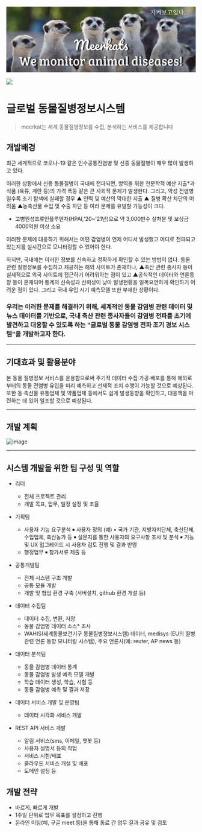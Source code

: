![image of meerkats banner](./photo/banner.png)

<img src="https://capsule-render.vercel.app/api?type=cylinder&color=auto&height=300&section=header&text=meerkats&animation=fadeIn&descSize=20&fontSize=120" />

# 글로벌 동물질병정보시스템
> meerkat는 세계 동물질병정보를 수집, 분석하는 서비스를 제공합니다


## 개발배경

 최근 세계적으로 코로나-19 같은 인수공통전염병 및 신종 동물질병이 매우 많이 발생하고 있다.

 이러한 상황에서 신종 동물질병이 국내에 전파되면, 방역을 위한 천문학적 예산 지출*과 식품 (육류, 계란 등)의 가격 폭등 같은 큰 사회적 문제가 발생한다. 그리고, 악성 전염병일수록 조기 탐색에 실패할 경우 ▲ 인력 및 예산의 막대한 지출 ▲ 질병 확산 차단의 어려움 ▲농축산물 수입 및 수출 차단 등 여러 문제를 유발할 가능성이 크다.
 * 고병원성조류인플루엔자(HPAI,‘20~’21년)으로 약 3,000만수 살처분 및 보상금 4000억원 이상 소요

 이러한 문제에 대응하기 위해서는 어떤 감염병이 언제 어디서 발생했고 어디로 전파되고 있는지를   실시간으로 모니터링할 수 있어야 한다.

 하지만, 국내에는 이러한 정보를 신속하고 정확하게 확인할 수 있는 방법이 없다.
 동물 관련 질병정보를 수집하고 제공하는 해외 사이트가 존재하나, ▲축산 관련 종사자 등이 실제적으로 외국 사이트에 접근하기 어려워하는 점이 있고 ▲공식적인 데이터와 언론동향 등이 혼재되어 통계의 신속성과 신뢰성이 낮아 발생현황을 일목요연하게 확인하기 어려운 점이 있다. 그리고 국내 유입 시기 예측모델 또한 부재한 상황이다.

### 우리는 이러한 문제를 해결하기 위해, 세계적인 동물 감염병 관련 데이터 및 뉴스 데이터를 기반으로, 국내 축산 관련 종사자들이 감염병 전파를 초기에 발견하고 대응할 수 있도록 하는 "글로벌 동물 감염병 전파 조기 경보 시스템"을 개발하고자 한다.
 ---
 
## 기대효과 및 활용분야
본 동물 질병정보 서비스를 운용함으로써 주기적 데이터 수집·가공·배포를 통해 해외로부터의 동물 전염병 유입을 미리 예측하고 선제적 조치 수행이 가능할 것으로 예상된다. 또한 동·축산물 유통업체 및 약품업체 등에서도 쉽게 발생동향을 확인하고, 대응책을 마련하는 데 있어 일조할 것으로 예상된다.

---
## 개발 계획
![image](https://user-images.githubusercontent.com/53881929/129583714-5acaa555-2464-48a5-8ac0-714d9a509182.png)

---
## 시스템 개발을 위한 팀 구성 및 역할
   * 리더
       - 전체 프로젝트 관리
       - 개발 목표, 업무, 일정 설정 및 조율
   * 기획팀
       - 사용자 기능 요구분석
       	￭ 사용자 정의 (예)
       	   • 국가 기관, 지방자치단체, 축산단체, 수입업체, 축산농가 등
       	￭ 설문지를 통한 사용자의 요구사항 조사 및 분석
       	￭ 기능 및 UX 업그레이드 시 사용자 검토 진행 및 결과 반영
       - 행정업무
       	￭ 참가서류 제출 등
   * 공통개발팀
       - 전체 시스템 구조 개발
       - 공통 모듈 개발
       - 개발 및 협업 환경 구축 (서버설치, github 환경 개설 등) 
   * 데이터 수집팀
       - 데이터 수집, 변환, 저장
       - 동물 감염병 데이터 소스* 조사
        * WAHIS(세계동물보건기구 동물질병정보시스템) 데이터, medisys (EU의 질병관련 언론 동향 모니터링 시스템), 주요 언론사(예: reuter, AP news 등)
    
   * 데이터 분석팀
       - 동물 감염병 데이터 통계
       - 동물 감염병 발생 예측 모델 개발
       - 학습 데이터 생성, 학습, 시험 등
       - 동물 감염병 예측 및 결과 저장

   * 데이터 서비스 개발 및 운영팀
       - 데이터 시각화 서비스 개발
     
   * REST API 서비스 개발
       - 알림 서비스(sms, 이메일, 챗봇 등)
       - 사용자 설명서 등의 작업
       - 서비스 시험/배포
       - 클라우드 서비스 개설 및 배포
       - 도메인 설정 등

## 개발 전략
   * 바르게, 빠르게 개발
   * 1주일 단위로 업무 목표를 설정하고 진행
   * 온라인 미팅(예, 구글 meet 등)을 통해 동료 간 업무 결과 공유 및 검토
